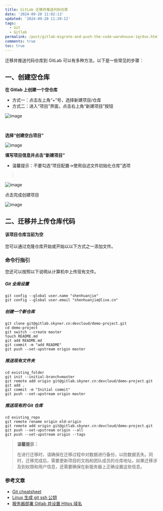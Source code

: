 ```yaml
---
title: GitLab 迁移并推送代码仓库
date: '2024-09-20 11:02:13'
updated: '2024-09-20 11:20:12'
tags:
  - Git
  - Gitlab
permalink: /post/gitlab-migrate-and-push-the-code-warehouse-1qrdso.html
comments: true
toc: true
---
```


迁移并推送代码仓库到 GitLab 可以有多种方法，以下是一些常见的步骤：

## 一、创建空仓库

**在 Gitlab 上创建一个空仓库**

* 方式一：点击左上角“+”号，选择新建项目/仓库
* 方式二：进入“项目”界面，点击右上角“新建项目”按钮

​![image](https://qiniu.skyner.cn/image-20240920110715-ftt7xwq.png)​

‍

**选择“创建空白项目”**

​![image](https://qiniu.skyner.cn/image-20240920110917-sglhbcw.png)​

**填写项目信息并点击“新建项目”**

* <span data-type="text" style="color: var(--b3-font-color9);">温馨提示</span>：不要勾选“项目配置->使用自述文件初始化仓库”选项

> ‍

​![image](https://qiniu.skyner.cn/image-20240920111158-4n9mln8.png)​

点击完成创建项目

​![image](https://qiniu.skyner.cn/image-20240920111412-3oaajpi.png)​

## 二、迁移并上传仓库代码

#### 该项目仓库当前为空

您可以通过克隆仓库开始或开始以以下方式之一添加文件。

### 命令行指引

您还可以按照以下说明从计算机中上传现有文件。

##### Git 全局设置

```shell
git config --global user.name "shenhuanjie"
git config --global user.email "shenhuanjie@live.cn"
```

##### 创建一个新仓库

```shell
git clone git@gitlab.skyner.cn:devcloud/demo-project.git
cd demo-project
git switch --create master
touch README.md
git add README.md
git commit -m "add README"
git push --set-upstream origin master
```

##### 推送现有文件夹

```shell
cd existing_folder
git init --initial-branch=master
git remote add origin git@gitlab.skyner.cn:devcloud/demo-project.git
git add .
git commit -m "Initial commit"
git push --set-upstream origin master
```

##### 推送现有的 Git 仓库

```shell
cd existing_repo
git remote rename origin old-origin
git remote add origin git@gitlab.skyner.cn:devcloud/demo-project.git
git push --set-upstream origin --all
git push --set-upstream origin --tags
```

> **温馨提示：**
>
> 在进行迁移时，请确保在迁移过程中对数据进行备份，以防数据丢失。同时，迁移完成后，需要更新项目的文档和团队成员的仓库地址。如果迁移涉及到权限和用户信息，还需要确保在新服务器上正确设置这些信息。

### **参考文章**

* [Git cheatsheet](https://skyner.cn/archives/git-cheatsheet-zzyv1y)
* [Linux 生成 git ssh 公钥](https://skyner.cn/archives/linux-generates-git-ssh-public-key-z1zfmkc)
* [服务器部署 Gitlab 并设置 Https 域名](https://skyner.cn/archives/server-deploy-gitlab-and-set-up-https-domain-names-z1lbxus)

‍
